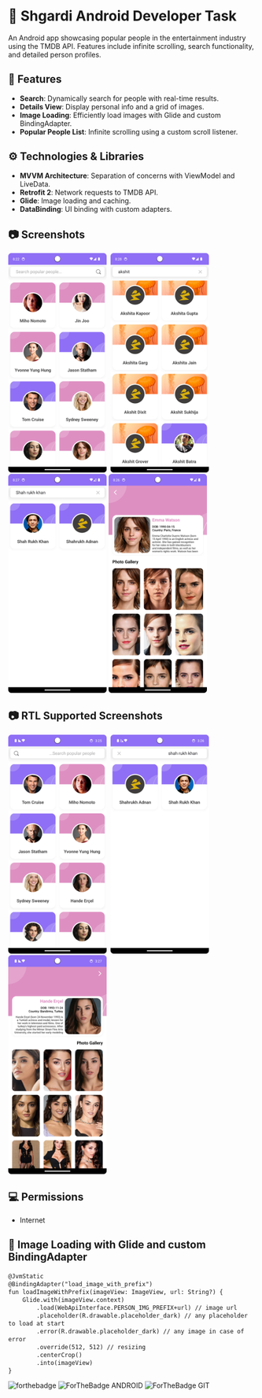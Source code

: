 #  📲 Shgardi Android Developer Task

An Android app showcasing popular people in the entertainment industry using the TMDB API. Features include infinite scrolling, search functionality, and detailed person profiles.

## 🚀 Features
- **Search**: Dynamically search for people with real-time results.
- **Details View**: Display personal info and a grid of images.
- **Image Loading**: Efficiently load images with Glide and custom BindingAdapter.
- **Popular People List**: Infinite scrolling using a custom scroll listener.

## ⚙ Technologies & Libraries
- **MVVM Architecture**: Separation of concerns with ViewModel and LiveData.
- **Retrofit 2**: Network requests to TMDB API.
- **Glide**: Image loading and caching.
- **DataBinding**: UI binding with custom adapters.

## 📷 Screenshots
<img src ="./readme/Home%20Screen.png" width="200" />&nbsp;&nbsp;<img src ="./readme/SearchResult%20Screen%202.png" width="200" />
<img src ="./readme/SearchResult%20Screen.png" width="200" />
<img src ="./readme/PersonInfo%20Screen.png" width="200" />


## 📷 RTL Supported Screenshots
<img src ="./readme/RTLHomeScreen.png" width="200" />&nbsp;&nbsp;<img src ="./readme/RTLSearchScreen.png" width="200" />
<img src ="./readme/RTLInfoScreen.png" width="200" />

## 💻 Permissions
- Internet

## 📝 Image Loading with Glide and custom BindingAdapter

```
@JvmStatic
@BindingAdapter("load_image_with_prefix")
fun loadImageWithPrefix(imageView: ImageView, url: String?) {
    Glide.with(imageView.context)
        .load(WebApiInterface.PERSON_IMG_PREFIX+url) // image url
        .placeholder(R.drawable.placeholder_dark) // any placeholder to load at start
        .error(R.drawable.placeholder_dark) // any image in case of error
        .override(512, 512) // resizing
        .centerCrop()
        .into(imageView)
}
```


![forthebadge](https://forthebadge.com/images/badges/built-with-love.svg)
![ForTheBadge ANDROID](https://forthebadge.com/images/badges/built-for-android.svg)
![ForTheBadge GIT](https://forthebadge.com/images/badges/uses-git.svg)
